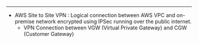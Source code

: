 

---

- AWS Site to Site VPN : Logical connection between AWS VPC and on-premise network encrypted using IPSec running over the public internet.
  -  VPN Connection between VGW (Virtual Private Gateway) and CGW (Customer Gateway)
